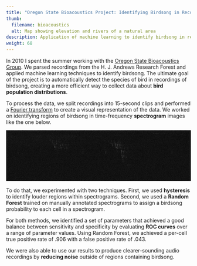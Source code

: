 ```yaml
---
title: "Oregon State Bioacoustics Project: Identifying Birdsong in Recordings from the H. J. Andrews Research Forest"
thumb:
  filename: bioacoustics
  alt: Map showing elevation and rivers of a natural area
description: Application of machine learning to identify birdsong in recordings from H. J. Andrews Experimental Forest.
weight: 68
---
```


In 2010 I spent the summer working with the <a href='http://eecs.oregonstate.edu/research/bioacoustics/'>Oregon State Bioacoustics Group</a>. We parsed recordings from the H. J. Andrews Research Forest and applied machine learning techniques to identify birdsong. The ultimate goal of the project is to automatically detect the species of bird in recordings of birdsong, creating a more efficient way to collect data about **bird population distributions**.

To process the data, we split recordings into 15-second clips and performed a <a href='http://www.smbc-comics.com/?id=2874'>Fourier transform</a> to create a visual representation of the data. We worked on identifying regions of birdsong in time-frequency **spectrogram** images like the one below.

<img src='/images/spectrogram.png' title='chirp chirp' alt="White markings on a black background provide a visual representation of birdsong.">

To do that, we experimented with two techniques. First, we used **hysteresis** to identify louder regions within spectrograms. Second, we used a **Random Forest** trained on manually annotated spectrograms to assign a birdsong probability to each cell in a spectrogram.

For both methods, we identified a set of parameters that achieved a good balance between sensitivity and specificity by evaluating **ROC curves** over a range of parameter values. Using Random Forest, we achieved a per-cell true positive rate of .906 with a false positive rate of .043.

We were also able to use our results to produce clearer-sounding audio recordings by **reducing noise** outside of regions containing birdsong.
